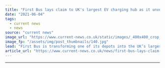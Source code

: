 ```yaml
---
title: "First Bus lays claim to UK's largest EV charging hub as it unveils depot electrification plans"
date: "2021-06-04"
tags: 
  - current news
  - news
source: "current news"
image_url: "https://www.current-news.co.uk/static/images/_400x400_crop_center-center/FirstBus-image-First-Bus.jpg"
image_fp: "/assets/img/post_thumbnails/140.jpg"
lead: "​First Bus is transforming one of its depots into the UK’s largest EV charging hub with the installation of 162 150kW electric vehicle (EV) chargers."
article_url: "https://www.current-news.co.uk/news/first-bus-lays-claim-to-uks-largest-ev-charging-hub-as-it-unveils-depot-electrification-plans?utm_source=rss-feeds&utm_medium=rss&utm_campaign=rss"
---
```


---
